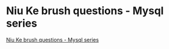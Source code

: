 # Niu Ke brush questions - Mysql series
[Niu Ke brush questions - Mysql series](https://aiwithcloud.com/2022/09/19/niu_ke_brush_questions___mysql_series/)